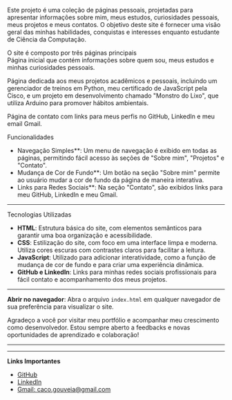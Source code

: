 

Este projeto é uma coleção de páginas pessoais, projetadas para apresentar informações sobre mim, meus estudos, curiosidades pessoais, meus projetos e meus contatos. O objetivo deste site é fornecer uma visão geral das minhas habilidades, conquistas e interesses enquanto estudante de Ciência da Computação.

O site é composto por três páginas principais  
   Página inicial que contém informações sobre quem sou, meus estudos e minhas curiosidades pessoais. 
  
   Página dedicada aos meus projetos acadêmicos e pessoais, incluindo um gerenciador de treinos em Python, meu certificado de JavaScript pela Cisco, e um projeto em desenvolvimento chamado "Monstro do Lixo", que utiliza Arduino para promover hábitos ambientais.

   Página de contato com links para meus perfis no GitHub, LinkedIn e meu email Gmail.

 Funcionalidades

- Navegação Simples**: Um menu de navegação é exibido em todas as páginas, permitindo fácil acesso às seções de "Sobre mim", "Projetos" e "Contato".
- Mudança de Cor de Fundo**: Um botão na seção "Sobre mim" permite ao usuário mudar a cor de fundo da página de maneira interativa.
- Links para Redes Sociais**: Na seção "Contato", são exibidos links para meu GitHub, LinkedIn e meu Gmail.

---

 Tecnologias Utilizadas

- **HTML**: Estrutura básica do site, com elementos semânticos para garantir uma boa organização e acessibilidade.
- **CSS**: Estilização do site, com foco em uma interface limpa e moderna. Utiliza cores escuras com contrastes claros para facilitar a leitura.
- **JavaScript**: Utilizado para adicionar interatividade, como a função de mudança de cor de fundo e para criar uma experiência dinâmica.
- **GitHub e LinkedIn**: Links para minhas redes sociais profissionais para fácil contato e acompanhamento dos meus projetos.

---
**Abrir no navegador**:
   Abra o arquivo `index.html` em qualquer navegador de sua preferência para visualizar o site.

Agradeço a você por visitar meu portfólio e acompanhar meu crescimento como desenvolvedor. Estou sempre aberto a feedbacks e novas oportunidades de aprendizado e colaboração!

---
---

**Links Importantes** 
- [GitHub](https://github.com/Caiocostagou)  
- [LinkedIn](https://www.linkedin.com/in/caio-gouveia-04476433a/)  
- [Gmail: caco.gouveia@gmail.com](mailto:caco.gouveia@gmail.com)
